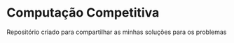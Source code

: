 # Computação Competitiva

Repositório criado para compartilhar as minhas soluções para os problemas
